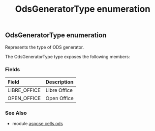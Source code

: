 ﻿---
title: OdsGeneratorType enumeration
second_title: Aspose.Cells for Python via .NET API References
description: 
type: docs
weight: 50
url: /aspose.cells.ods/odsgeneratortype/
is_root: false
---

## OdsGeneratorType enumeration

Represents the type of ODS generator.



The OdsGeneratorType type exposes the following members:

### Fields
| Field | Description |
| :- | :- |
| LIBRE_OFFICE | Libre Office |
| OPEN_OFFICE | Open Office |



### See Also
* module [aspose.cells.ods](..)
